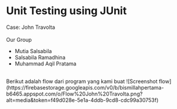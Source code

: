 # Unit Testing using JUnit
Case: John Travolta<br><br>
Our Group
- Mutia Salsabila
- Salsabila Ramadhina
- Muhammad Aqil Pratama
<br>
Berikut adalah flow dari program yang kami buat
![Screenshot flow](https://firebasestorage.googleapis.com/v0/b/bismillahpertama-b6465.appspot.com/o/Flow%20John%20Travolta.png?alt=media&token=f49d028e-5e1a-4ddb-9cd8-cdc99a30753f)
